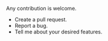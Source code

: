 Any contribution is welcome.

- Create a pull request.
- Report a bug.
- Tell me about your desired features.
